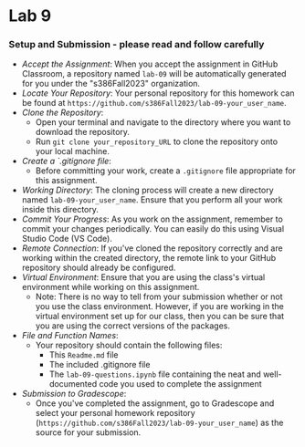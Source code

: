 # Lab 9

### Setup and Submission - please read and follow carefully
* *Accept the Assignment*: When you accept the assignment in GitHub Classroom, a repository named `lab-09` will be automatically generated for you under the "s386Fall2023" organization.
* *Locate Your Repository*: Your personal repository for this homework can be found at `https://github.com/s386Fall2023/lab-09-your_user_name`.
* *Clone the Repository*: 
    - Open your terminal and navigate to the directory where you want to download the repository.
    - Run `git clone your_repository_URL` to clone the repository onto your local machine.
* *Create a `.gitignore file*:
    - Before committing your work, create a `.gitignore` file appropriate for this assignment.  
* *Working Directory*: The cloning process will create a new directory named `lab-09-your_user_name`. Ensure that you perform all your work inside this directory.
* *Commit Your Progress*: As you work on the assignment, remember to commit your changes periodically. You can easily do this using Visual Studio Code (VS Code).
* *Remote Connection*: If you've cloned the repository correctly and are working within the created directory, the remote link to your GitHub repository should already be configured.
* *Virtual Environment*: Ensure that you are using the class's virtual environment while working on this assignment.
   - Note:  There is no way to tell from your submission whether or not you use the class environment.  However, if you are working in the virtual environment set up for our class, then you can be sure that you are using the correct versions of the packages.
* *File and Function Names*:
    - Your repository should contain the following files:
        * This `Readme.md` file
        * The included .gitignore file
        * The `lab-09-questions.ipynb` file containing the neat and well-documented code you used to complete the assignment
* *Submission to Gradescope*:    
    - Once you've completed the assignment, go to Gradescope and select your personal homework repository (`https://github.com/s386Fall2023/lab-09-your_user_name`) as the source for your submission.


